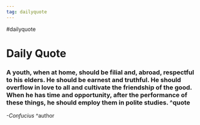 ```yaml
---
tag: dailyquote
---
```


#dailyquote

# Daily Quote

### A youth, when at home, should be filial and, abroad, respectful to his elders. He should be earnest and truthful. He should overflow in love to all and cultivate the friendship of the good. When he has time and opportunity, after the performance of these things, he should employ them in polite studies. ^quote
*-Confucius* ^author
